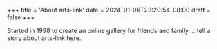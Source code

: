 +++
title = 'About arts-link'
date = 2024-01-06T23:20:54-08:00
draft = false
+++

Started in 1998 to create an online gallery for friends and family.... tell a story about arts-link here.
